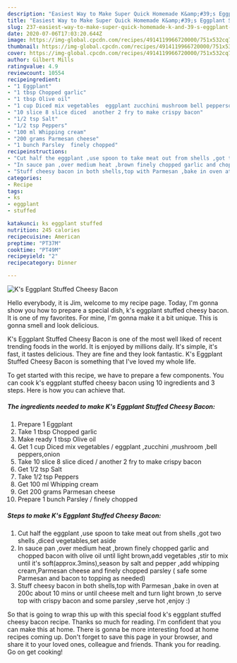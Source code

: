 ```yaml
---
description: "Easiest Way to Make Super Quick Homemade K&amp;#39;s Eggplant Stuffed Cheesy Bacon"
title: "Easiest Way to Make Super Quick Homemade K&amp;#39;s Eggplant Stuffed Cheesy Bacon"
slug: 237-easiest-way-to-make-super-quick-homemade-k-and-39-s-eggplant-stuffed-cheesy-bacon
date: 2020-07-06T17:03:20.644Z
image: https://img-global.cpcdn.com/recipes/4914119966720000/751x532cq70/ks-eggplant-stuffed-cheesy-bacon-recipe-main-photo.jpg
thumbnail: https://img-global.cpcdn.com/recipes/4914119966720000/751x532cq70/ks-eggplant-stuffed-cheesy-bacon-recipe-main-photo.jpg
cover: https://img-global.cpcdn.com/recipes/4914119966720000/751x532cq70/ks-eggplant-stuffed-cheesy-bacon-recipe-main-photo.jpg
author: Gilbert Mills
ratingvalue: 4.9
reviewcount: 10554
recipeingredient:
- "1 Eggplant"
- "1 tbsp Chopped garlic"
- "1 tbsp Olive oil"
- "1 cup Diced mix vegetables  eggplant zucchini mushroom bell peppersonion"
- "10 slice 8 slice diced  another 2 fry to make crispy bacon"
- "1/2 tsp Salt"
- "1/2 tsp Peppers"
- "100 ml Whipping cream"
- "200 grams Parmesan cheese"
- "1 bunch Parsley  finely chopped"
recipeinstructions:
- "Cut half the eggplant ,use spoon to take meat out from shells ,got two shells ,diced vegetables,set aside"
- "In sauce pan ,over medium heat ,brown finely chopped garlic and chopped bacon with olive oil until light brown,add vegetables ,stir to mix until it&#39;s soft(approx.3mins),season by salt and pepper ,add whipping cream,Parmesan cheese and finely chopped parsley ( safe some Parmesan and bacon to topping as needed)"
- "Stuff cheesy bacon in both shells,top with Parmesan ,bake in oven at 200c about 10 mins or until cheese melt and turn light brown ,to serve top with crispy bacon and some parsley ,serve hot ,enjoy :)"
categories:
- Recipe
tags:
- ks
- eggplant
- stuffed

katakunci: ks eggplant stuffed 
nutrition: 245 calories
recipecuisine: American
preptime: "PT37M"
cooktime: "PT49M"
recipeyield: "2"
recipecategory: Dinner

---
```



![K&#39;s Eggplant Stuffed Cheesy Bacon](https://img-global.cpcdn.com/recipes/4914119966720000/751x532cq70/ks-eggplant-stuffed-cheesy-bacon-recipe-main-photo.jpg)

Hello everybody, it is Jim, welcome to my recipe page. Today, I'm gonna show you how to prepare a special dish, k&#39;s eggplant stuffed cheesy bacon. It is one of my favorites. For mine, I'm gonna make it a bit unique. This is gonna smell and look delicious.

K&#39;s Eggplant Stuffed Cheesy Bacon is one of the most well liked of recent trending foods in the world. It is enjoyed by millions daily. It's simple, it's fast, it tastes delicious. They are fine and they look fantastic. K&#39;s Eggplant Stuffed Cheesy Bacon is something that I've loved my whole life.




To get started with this recipe, we have to prepare a few components. You can cook k&#39;s eggplant stuffed cheesy bacon using 10 ingredients and 3 steps. Here is how you can achieve that.

<!--inarticleads1-->

##### The ingredients needed to make K&#39;s Eggplant Stuffed Cheesy Bacon:

1. Prepare 1 Eggplant
1. Take 1 tbsp Chopped garlic
1. Make ready 1 tbsp Olive oil
1. Get 1 cup Diced mix vegetables / eggplant ,zucchini ,mushroom ,bell peppers,onion
1. Take 10 slice 8 slice diced / another 2 fry to make crispy bacon
1. Get 1/2 tsp Salt
1. Take 1/2 tsp Peppers
1. Get 100 ml Whipping cream
1. Get 200 grams Parmesan cheese
1. Prepare 1 bunch Parsley / finely chopped




<!--inarticleads2-->

##### Steps to make K&#39;s Eggplant Stuffed Cheesy Bacon:

1. Cut half the eggplant ,use spoon to take meat out from shells ,got two shells ,diced vegetables,set aside
1. In sauce pan ,over medium heat ,brown finely chopped garlic and chopped bacon with olive oil until light brown,add vegetables ,stir to mix until it&#39;s soft(approx.3mins),season by salt and pepper ,add whipping cream,Parmesan cheese and finely chopped parsley ( safe some Parmesan and bacon to topping as needed)
1. Stuff cheesy bacon in both shells,top with Parmesan ,bake in oven at 200c about 10 mins or until cheese melt and turn light brown ,to serve top with crispy bacon and some parsley ,serve hot ,enjoy :)




So that is going to wrap this up with this special food k&#39;s eggplant stuffed cheesy bacon recipe. Thanks so much for reading. I'm confident that you can make this at home. There is gonna be more interesting food at home recipes coming up. Don't forget to save this page in your browser, and share it to your loved ones, colleague and friends. Thank you for reading. Go on get cooking!
